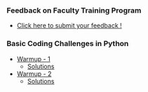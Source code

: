 


### Feedback on Faculty Training Program
* [Click here to submit your feedback !](https://docs.google.com/forms/d/11y4dUwtIjt3nbncait4pRkUYK2FCp3PIdNe-lomNMA4/edit?usp=sharing)

### Basic Coding Challenges in Python
* [Warmup - 1](https://codingbat.com/python/Warmup-1)
  * [Solutions]()
* [Warmup - 2](https://codingbat.com/python/Warmup-2)
  * [Solutions]()
